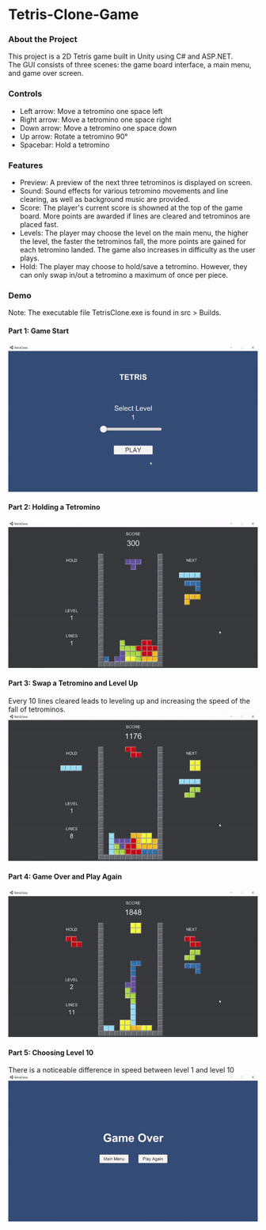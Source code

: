 # Tetris-Clone-Game

### About the Project
This project is a 2D Tetris game built in Unity using C# and ASP.NET.  
The GUI consists of three scenes: the game board interface, a main menu, and game over screen.  

### Controls
* Left arrow: Move a tetromino one space left
* Right arrow: Move a tetromino one space right
* Down arrow: Move a tetromino one space down
* Up arrow: Rotate a tetromino 90°
* Spacebar: Hold a tetromino
  
### Features 
* Preview: A preview of the next three tetrominos is displayed on screen.
* Sound: Sound effects for various tetromino movements and line clearing, as well as background music are provided.
* Score: The player's current score is showned at the top of the game board. More points are awarded if lines are cleared and tetrominos are placed fast. 
* Levels: The player may choose the level on the main menu, the higher the level, the faster the tetrominos fall, the more points are gained for each tetromino landed. The game also increases in difficulty as the user plays.
* Hold: The player may choose to hold/save a tetromino. However, they can only swap in/out a tetromino a maximum of once per piece.

### Demo
  
Note: The executable file TetrisClone.exe is found in src > Builds.  
  
#### Part 1: Game Start  
![Game Start](images/GameStart.gif)
  
#### Part 2: Holding a Tetromino
![Hold](images/Hold.gif)
  
#### Part 3: Swap a Tetromino and Level Up
Every 10 lines cleared leads to leveling up and increasing the speed of the fall of tetrominos.  
![Swap and Level Up](images/SwapAndLevelUp.gif)
  
#### Part 4: Game Over and Play Again
![Game Over and Play Again](images/GameOverAndPlayAgain.gif)

#### Part 5: Choosing Level 10
There is a noticeable difference in speed between level 1 and level 10
![Level 10](images/Level10.gif)
